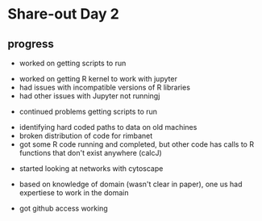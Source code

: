 # Share-out Day 2

## progress
* worked on getting scripts to run
 - worked on getting R kernel to work with jupyter
 - had issues with incompatible versions of R libraries
 - had other issues with Jupyter not runningj

* continued problems getting scripts to run
 - identifying hard coded paths to data on old machines
 - broken distribution of code for rimbanet 
 - got some R code running and completed, but other code has calls to R functions that don't exist anywhere
   (calcJ)

* started looking at networks with cytoscape 
 - based on knowledge of domain (wasn't clear in paper), one us had
   expertiese to work in the domain

* got github access working
